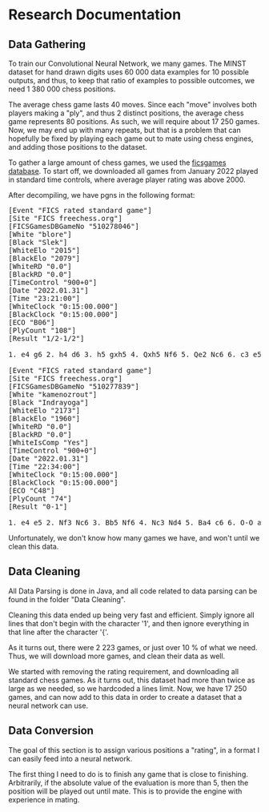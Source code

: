 # Research Documentation



## Data Gathering

To train our Convolutional Neural Network, we many games. The MINST dataset for hand drawn digits uses 60 000 data examples for 10 possible outputs, and thus, to keep that ratio of examples to possible outcomes, we need 1 380 000 chess positions.

The average chess game lasts 40 moves. Since each "move" involves both players making a "ply", and thus 2 distinct positions, the average chess game represents 80 positions. As such, we will require about 17 250 games. Now, we may end up with many repeats, but that is a problem that can hopefully be fixed by playing each game out to mate using chess engines, and adding those positions to the dataset.

To gather a large amount of chess games, we used the [ficsgames database](https://www.ficsgames.org/download.html). To start off, we downloaded all games from January 2022 played in standard time controls, where average player rating was above 2000.

After decompiling, we have pgns in the following format:

<pre>
[Event "FICS rated standard game"]
[Site "FICS freechess.org"]
[FICSGamesDBGameNo "510278046"]
[White "blore"]
[Black "Slek"]
[WhiteElo "2015"]
[BlackElo "2079"]
[WhiteRD "0.0"]
[BlackRD "0.0"]
[TimeControl "900+0"]
[Date "2022.01.31"]
[Time "23:21:00"]
[WhiteClock "0:15:00.000"]
[BlackClock "0:15:00.000"]
[ECO "B06"]
[PlyCount "108"]
[Result "1/2-1/2"]

1. e4 g6 2. h4 d6 3. h5 gxh5 4. Qxh5 Nf6 5. Qe2 Nc6 6. c3 e5 7. Nf3 Bg4 8. d3 d5 9. Nbd2 Qd6 10. exd5 Qxd5 11. Ne4 Be7 12. Nxf6+ Bxf6 13. Qe4 Bxf3 14. gxf3 O-O-O 15. Qf5+ Qe6 16. Bh3 Qxf5 17. Bxf5+ Kb8 18. Be3 Ne7 19. Be4 Bg7 20. O-O-O f5 21. Bg5 fxe4 22. Bxe7 Rxd3 23. Rxd3 exd3 24. Kd2 Kc8 25. Kxd3 Kd7 26. Bc5 Ke6 27. Ke4 b6 28. Be3 h5 29. Bg5 c6 30. Rg1 Bf6 31. f4 exf4 32. Bxf4 h4 33. Rg6 Rh5 34. f3 h3 35. Bh2 Rg5 36. Rxg5 Bxg5 37. f4 Bh4 38. b3 Be1 39. c4 Kf6 40. f5 Bc3 41. Bb8 a6 42. Bc7 b5 43. cxb5 cxb5 44. a4 bxa4 45. bxa4 Kg5 46. Kf3 Kxf5 47. Bb6 Be5 48. Bd8 h2 49. Kg2 Ke4 50. Kh1 Kd5 51. Be7 Kc4 52. Bf8 a5 53. Bh6 Kb3 54. Be3 Kxa4 {Game drawn by mutual agreement} 1/2-1/2

[Event "FICS rated standard game"]
[Site "FICS freechess.org"]
[FICSGamesDBGameNo "510277839"]
[White "kamenozrout"]
[Black "Indrayoga"]
[WhiteElo "2173"]
[BlackElo "1960"]
[WhiteRD "0.0"]
[BlackRD "0.0"]
[WhiteIsComp "Yes"]
[TimeControl "900+0"]
[Date "2022.01.31"]
[Time "22:34:00"]
[WhiteClock "0:15:00.000"]
[BlackClock "0:15:00.000"]
[ECO "C48"]
[PlyCount "74"]
[Result "0-1"]

1. e4 e5 2. Nf3 Nc6 3. Bb5 Nf6 4. Nc3 Nd4 5. Ba4 c6 6. O-O a5 7. Nxd4 exd4 8. e5 dxc3 9. exf6 d5 10. dxc3 b5 11. Re1+ Be6 12. fxg7 Bxg7 13. Qg4 O-O 14. Rxe6 fxe6 15. Qxe6+ Kh8 16. Qxc6 bxa4 17. Qxa4 Qb6 18. Be3 Qxb2 19. Rd1 Qxc3 20. Qb3 d4 21. Qxc3 dxc3 22. Kf1 Rfd8 23. Rxd8+ Rxd8 24. Ke2 Rb8 25. Kd3 Rb2 26. a3 Ra2 27. Bc5 Kg8 28. f4 a4 29. Bb4 Ra1 30. f5 Rd1+ 31. Kc4 Rd2 32. g4 Rxc2 33. h3 Rb2 34. Be7 c2 35. Bg5 Rb1 36. h4 c1=Q+ 37. Bxc1 Rxc1+ {White resigns} 0-1
</pre>

Unfortunately, we don't know how many games we have, and won't until we clean this data. 


## Data Cleaning

All Data Parsing is done in Java, and all code related to data parsing can be found in the folder "Data Cleaning".

Cleaning this data ended up being very fast and efficient. Simply ignore all lines that don't begin with the character '1', and then ignore everything in that line after the character '{'. 

As it turns out, there were 2 223 games, or just over 10 % of what we need. Thus, we will download more games, and clean their data as well.

We started with removing the rating requirement, and downloading all standard chess games. As it turns out, this dataset had more than twice as large as we needed, so we hardcoded a lines limit. Now, we have 17 250 games, and can now add to this data in order to create a dataset that a neural network can use. 

## Data Conversion

The goal of this section is to assign various positions a "rating", in a format I can easily feed into a neural network.

The first thing I need to do is to finish any game that is close to finishing. Arbitrarily, if the absolute value of the evaluation is more than 5, then the position will be played out until mate. This is to provide the engine with experience in mating. 